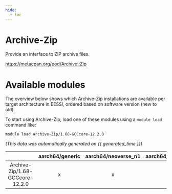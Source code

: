 ```yaml
---
hide:
  - toc
---
```


Archive-Zip
===========


Provide an interface to ZIP archive files.

https://metacpan.org/pod/Archive::Zip
# Available modules


The overview below shows which Archive-Zip installations are available per target architecture in EESSI, ordered based on software version (new to old).

To start using Archive-Zip, load one of these modules using a `module load` command like:

```shell
module load Archive-Zip/1.68-GCCcore-12.2.0
```

*(This data was automatically generated on {{ generated_time }})*  

| |aarch64/generic|aarch64/neoverse_n1|aarch64/neoverse_v1|x86_64/generic|x86_64/amd/zen2|x86_64/amd/zen3|x86_64/amd/zen4|x86_64/intel/haswell|x86_64/intel/skylake_avx512|
| :---: | :---: | :---: | :---: | :---: | :---: | :---: | :---: | :---: | :---: |
|Archive-Zip/1.68-GCCcore-12.2.0|x|x|x|x|x|x|x|x|x|

